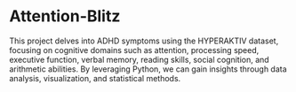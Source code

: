 # Attention-Blitz
This project delves into ADHD symptoms using the HYPERAKTIV dataset, focusing on cognitive domains such as attention, processing speed, executive function, verbal memory, reading skills, social cognition, and arithmetic abilities. By leveraging Python, we can gain insights through data analysis, visualization, and statistical methods.
